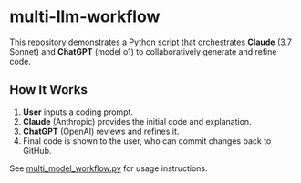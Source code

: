 # multi-llm-workflow

This repository demonstrates a Python script that orchestrates **Claude** (3.7 Sonnet) and **ChatGPT** (model o1) to collaboratively generate and refine code.

## How It Works

1. **User** inputs a coding prompt.
2. **Claude** (Anthropic) provides the initial code and explanation.
3. **ChatGPT** (OpenAI) reviews and refines it.
4. Final code is shown to the user, who can commit changes back to GitHub.

See [multi_model_workflow.py](multi_model_workflow.py) for usage instructions.
